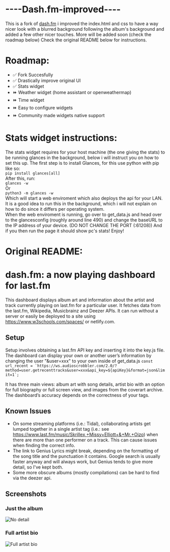 # ----Dash.fm-improved----
This is a fork of [dash.fm](https://github.com/peterdconradie/dash.fm) i improved the index.html and css to have a way nicer look with a blurred background following the album's background and added a few other nicer touches. More will be added soon (check the roadmap below) Check the original README below for instructions.

# Roadmap:

* ✅ Fork Succesfully
* ✅ Drastically improve original UI
* ✅ Stats widget
* ⏩️ Weather widget (home assistant or openweathermap)
* ⏩️ Time widget
* ⏩️ Easy to configure widgets
* ⏩️ Community made widgets native support


# Stats widget instructions:
The stats widget requires for your host machine (the one giving the stats) to be running glances in the background, below i will instruct you on how to set this up.
The first step is to install Glances, for this use python with pip like so: </br>
```pip install glances[all]``` </br>
After this, run: </br>
```glances -w``` </br>
Or </br>
```python3 -m glances -w``` </br>
Which will start a web enviroment which also deploys the api for your LAN. It is a good idea to run this in the background, which i will not explain on how to do
since it differs per operating system. </br>
When the web enviroment is running, go over to get_data.js and head over to the glancesconfig (roughly around line 490) and change the baseURL to the IP address of your device. (DO NOT CHANGE THE PORT (:61208)) And if you then run the page it should show pc's stats! Enjoy!


# Original README:

# dash.fm: a now playing dashboard for last.fm
This dashboard displays album art and information about the artist and track currently playing on last.fm for a particular user. It fetches data from the last.fm, Wikipedia, Musicbrainz and Deezer APIs. It can run without a server or easily be deployed to a site using https://www.w3schools.com/spaces/ or netlify.com.

## Setup
Setup involves obtaining a last.fm API key and inserting it into the key.js file. The dashboard can display your own or another user’s information by changing the user "&user=xxx" to your own inside of get_data.js  ```const url_recent = `https://ws.audioscrobbler.com/2.0/?method=user.getrecenttracks&user=xxx&api_key=${apiKey}&format=json&limit=1`; ``` 


It has three main views: album art with song details, artist bio with an option for full biography or full screen view, and images from the coverart archive. The dashboard’s accuracy depends on the correctness of your tags.

## Known Issues
* On some streaming platforms (i.e.: Tidal), collaborating artists get lumped together in a single artist tag (i.e.: see https://www.last.fm/music/Skrillex,+Missy+Elliott+&+Mr.+Oizo) when there are more than one performer on a track. This can cause issues when finding the correct info.
* The link to Genius Lyrics might break, depending on the formatting of the song title and the punctuation it contains. Google search is usually faster anyway and will always work, but Genius tends to give more detail, so I've kept both. 
* Some more obscure albums (mostly compilations) can be hard to find via the deezer api.


## Screenshots
### Just the album
![No detail](https://github.com/boreddevhq/dash.fm-improved/blob/main/screens/no_detail_view.png)



### Full artist bio
![Full artist bio](https://github.com/boreddevhq/dash.fm-improved/blob/main/screens/full_bio.png)
